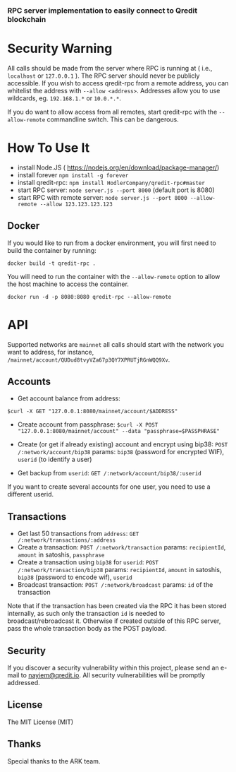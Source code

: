 
### RPC server implementation to easily connect to Qredit blockchain

# Security Warning
All calls should be made from the server where RPC is running at ( i.e., `localhost` or `127.0.0.1` ). The RPC server should never be publicly accessible. If you wish to access qredit-rpc from a remote address, you can whitelist the address with `--allow <address>`. Addresses allow you to use wildcards, eg. `192.168.1.*` or `10.0.*.*`.

If you do want to allow access from all remotes, start qredit-rpc with the `--allow-remote` commandline switch. This can be dangerous.

# How To Use It
- install Node.JS ( https://nodejs.org/en/download/package-manager/)
- install forever `npm install -g forever`
- install qredit-rpc: `npm install HodlerCompany/qredit-rpc#master`
- start RPC server: `node server.js --port 8000` (default port is 8080)
- start RPC with remote server: `node server.js --port 8000 --allow-remote --allow 123.123.123.123`

## Docker ##
If you would like to run from a docker environment, you will first need to build the container by running:
```
docker build -t qredit-rpc .
```
You will need to run the container with the `--allow-remote` option to allow the host machine to access the container.
```
docker run -d -p 8080:8080 qredit-rpc --allow-remote
```

# API
Supported networks are `mainnet` all calls should start with the network you want to address, for instance,  `/mainnet/account/QUDud8tvyVZa67p3QY7XPRUTjRGnWQQ9Xv`.

## Accounts
- Get account balance from address: 
```
$curl -X GET "127.0.0.1:8080/mainnet/account/$ADDRESS"
```

- Create account from passphrase:
`$curl -X POST "127.0.0.1:8080/mainnet/account" --data "passphrase=$PASSPHRASE"`

- Create (or get if already existing) account and encrypt using bip38: `POST /:network/account/bip38` params: `bip38` (password for encrypted WIF), `userid` (to identify a user)
- Get backup from `userid`: `GET /:network/account/bip38/:userid`

If you want to create several accounts for one user, you need to use a different userid.

## Transactions
- Get last 50 transactions from `address`: `GET /:network/transactions/:address`
- Create a transaction: `POST /:network/transaction` params: `recipientId`, `amount` in satoshis, `passphrase`
- Create a transaction using `bip38` for `userid`: `POST /:network/transaction/bip38` params: `recipientId`, `amount` in satoshis, `bip38` (password to encode wif), `userid`
- Broadcast transaction: `POST /:network/broadcast` params: `id` of the transaction

Note that if the transaction has been created via the RPC it has been stored internally, as such only the transaction `id` is needed to broadcast/rebroadcast it. Otherwise if created outside of this RPC server, pass the whole transaction body as the POST payload.

## Security

If you discover a security vulnerability within this project, please send an e-mail to nayiem@qredit.io. All security vulnerabilities will be promptly addressed.

## License

The MIT License (MIT)

## Thanks

Special thanks to the ARK team.
